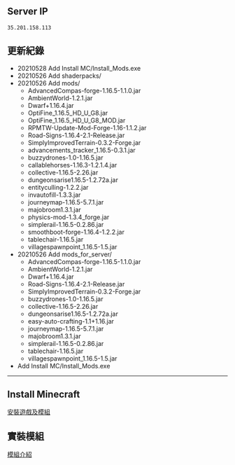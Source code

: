 ## Server IP
`35.201.158.113`

## 更新紀錄
* 20210528 Add Install MC/Install_Mods.exe
* 20210526 Add shaderpacks/
* 20210526 Add mods/
  * AdvancedCompas-forge-1.16.5-1.1.0.jar
  * AmbientWorld-1.2.1.jar
  * Dwarf+1.16.4.jar
  * OptiFine_1.16.5_HD_U_G8.jar
  * OptiFine_1.16.5_HD_U_G8_MOD.jar
  * RPMTW-Update-Mod-Forge-1.16-1.1.2.jar
  * Road-Signs-1.16.4-2.1-Release.jar
  * SimplyImprovedTerrain-0.3.2-Forge.jar
  * advancements_tracker_1.16.5-0.3.1.jar
  * buzzydrones-1.0-1.16.5.jar
  * callablehorses-1.16.3-1.2.1.4.jar
  * collective-1.16.5-2.26.jar
  * dungeonsarise1.16.5-1.2.72a.jar
  * entityculling-1.2.2.jar
  * invautofill-1.3.3.jar
  * journeymap-1.16.5-5.7.1.jar
  * majobroom1.3.1.jar
  * physics-mod-1.3.4_forge.jar
  * simplerail-1.16.5-0.2.86.jar
  * smoothboot-forge-1.16.4-1.2.2.jar
  * tablechair-1.16.5.jar
  * villagespawnpoint_1.16.5-1.5.jar
* 20210526 Add mods_for_server/
  * AdvancedCompas-forge-1.16.5-1.1.0.jar
  * AmbientWorld-1.2.1.jar
  * Dwarf+1.16.4.jar
  * Road-Signs-1.16.4-2.1-Release.jar
  * SimplyImprovedTerrain-0.3.2-Forge.jar
  * buzzydrones-1.0-1.16.5.jar
  * collective-1.16.5-2.26.jar
  * dungeonsarise1.16.5-1.2.72a.jar
  * easy-auto-crafting-1.1+1.16.jar
  * journeymap-1.16.5-5.7.1.jar
  * majobroom1.3.1.jar
  * simplerail-1.16.5-0.2.86.jar
  * tablechair-1.16.5.jar
  * villagespawnpoint_1.16.5-1.5.jar
* Add Install MC/Install_Mods.exe

---

## Install Minecraft
[安裝遊戲及模組](https://github.com/vic0706/Minecraft/tree/main/Install%20MC#%E9%96%8B%E5%A7%8B%E5%AE%89%E8%A3%9D-minecraft)

## 實裝模組
[模組介紹](https://github.com/vic0706/Minecraft/tree/main/mods#%E6%A8%A1%E7%B5%84%E4%BB%8B%E7%B4%B9)

